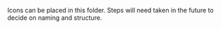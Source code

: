 Icons can be placed in this folder. Steps will need taken in the future to decide on naming and structure.